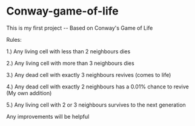 # Conway-game-of-life

This is my first project -- Based on Conway's Game of Life

Rules:

1.) Any living cell with less than 2 neighbours dies

2.) Any living cell with more than 3 neighbours dies

3.) Any dead cell with exactly 3 neighbours revives (comes to life)

4.) Any dead cell with exactly 2 neighbours has a 0.01% chance to revive (My own addition)

5.) Any living cell with 2 or 3 neighbours survives to the next generation

Any improvements will be helpful
